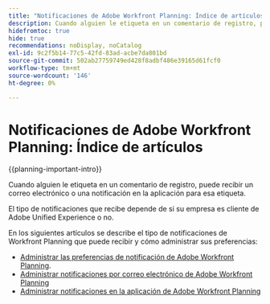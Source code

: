 ```yaml
---
title: "Notificaciones de Adobe Workfront Planning: Índice de artículos"
description: Cuando alguien le etiqueta en un comentario de registro, puede recibir notificaciones por correo electrónico o en la aplicación para esa etiqueta. El tipo de notificaciones que recibe depende de si su empresa es cliente de Adobe Unified Experience o no. En los siguientes artículos se describe el tipo de notificaciones de Workfront Planning que puede recibir y cómo administrar sus preferencias.
hidefromtoc: true
hide: true
recommendations: noDisplay, noCatalog
exl-id: 9c2f5b14-77c5-42fd-83ad-acbe7da801bd
source-git-commit: 502ab27759749ed428f8adbf486e39165d61fcf0
workflow-type: tm+mt
source-wordcount: '146'
ht-degree: 0%

---
```


# Notificaciones de Adobe Workfront Planning: Índice de artículos

<!--add this to major TOC and Planning article index-->

{{planning-important-intro}}

Cuando alguien le etiqueta en un comentario de registro, puede recibir un correo electrónico o una notificación en la aplicación para esa etiqueta.

El tipo de notificaciones que recibe depende de si su empresa es cliente de Adobe Unified Experience o no.

En los siguientes artículos se describe el tipo de notificaciones de Workfront Planning que puede recibir y cómo administrar sus preferencias:

* [Administrar las preferencias de notificación de Adobe Workfront Planning](/help/quicksilver/planning/notifications/manage-notification-preferences.md).
* [Administrar notificaciones por correo electrónico de Adobe Workfront Planning](/help/quicksilver/planning/notifications/manage-planning-email-notifications.md)
* [Administrar notificaciones en la aplicación de Adobe Workfront Planning](/help/quicksilver/planning/notifications/manage-planning-in-app-notifications.md)
